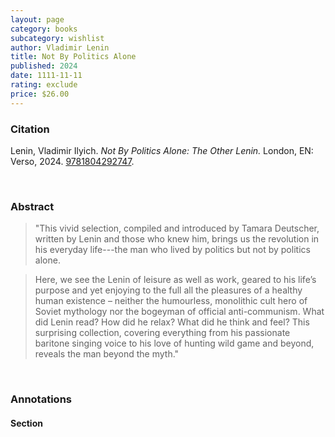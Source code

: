 ```yaml
---
layout: page
category: books
subcategory: wishlist
author: Vladimir Lenin
title: Not By Politics Alone
published: 2024
date: 1111-11-11
rating: exclude
price: $26.00
---
```


### Citation

Lenin, Vladimir Ilyich. *Not By Politics Alone: The Other Lenin.* London, EN: Verso, 2024. [9781804292747](https://www.versobooks.com/en-ca/products/3100-not-by-politics-alone).

<br>

### Abstract

> "This vivid selection, compiled and introduced by Tamara Deutscher, written by Lenin and those who knew him, brings us the revolution in his everyday life---the man who lived by politics but not by politics alone.

> Here, we see the Lenin of leisure as well as work, geared to his life’s purpose and yet enjoying to the full all the pleasures of a healthy human existence – neither the humourless, monolithic cult hero of Soviet mythology nor the bogeyman of official anti-communism. What did Lenin read? How did he relax? What did he think and feel? This surprising collection, covering everything from his passionate baritone singing voice to his love of hunting wild game and beyond, reveals the man beyond the myth."

<br>

### Annotations

#### Section

<br>

